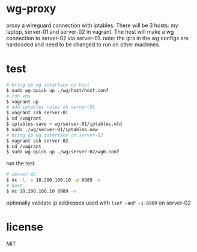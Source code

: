 # wg-proxy
proxy a wireguard connection with iptables. There will be 3 hosts: my laptop, server-01 and server-02 in vagrant. The host will make a wg connection to server-02 via server-01. note: the ip:s in the wg configs are hardcoded and need to be changed to run on other machines.

# test

````bash
# bring up wg interface on host
$ sudo wg-quick up ./wg/host/host.conf
# run vms
$ vagrant up
# add iptables rules on server-01
$ vagrant ssh server-01
$ cd /vagrant
$ iptables-save > wg/server-01/iptables.old
$ sudo ./wg/server-01/iptables.new
# bring up wg interface on server-02
$ vagrant ssh server-02
$ cd /vagrant
$ sudo wg-quick up ./wg/server-02/wg0.conf
````

run the test

````bash
# server-02
$ nc -l -s 10.200.100.10 -p 8989 -v
# host
$ nc 10.200.100.10 8989 -v
````

optionally validate ip addresses used with `lsof -anP -i:8989` on server-02

# license
MIT
